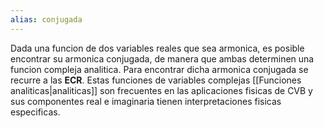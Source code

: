 ```yaml
---
alias: conjugada
---
```

Dada una funcion de dos variables reales que sea armonica, es posible encontrar su armonica conjugada, de manera que ambas determinen una funcion compleja analitica. Para encontrar dicha armonica conjugada se recurre a las **ECR**.
Estas funciones de variables complejas [[Funciones analiticas|analiticas]]  son frecuentes en las aplicaciones fisicas de CVB y sus componentes real e imaginaria tienen interpretaciones fisicas especificas.
